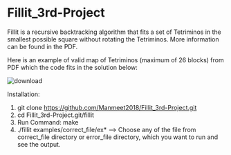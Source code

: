 # Fillit_3rd-Project

Fillit is a recursive backtracking algorithm that fits a set of Tetriminos in the smallest possible square without rotating the Tetriminos. More information can be found in the PDF.

Here is an example of valid map of Tetriminos (maximum of 26 blocks) from PDF which the code fits in the solution below:

![download](https://user-images.githubusercontent.com/35618858/55198688-3fcd8300-5174-11e9-83f4-4620fdaa2ca8.png)

Installation:

1. git clone https://github.com/Manmeet2018/Fillit_3rd-Project.git
2. cd Fillit_3rd-Project.git/fillit
3. Run Command: make
4. ./fillit examples/correct_file/ex* --> Choose any of the file from correct_file directory or error_file directory, which you want to run and see the output.
